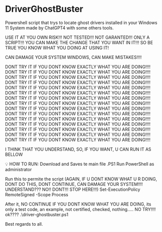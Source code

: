 # DriverGhostBuster
Powershell script that trys to locate ghost drivers installed in your Windows 11 System made by ChatGPT4 with some others tools.

USE IT AT YOU OWN RISK!!! NOT TESTED!!! NOT GARANTED!!! ONLY A SCRIPT!!!
YOU CAN MAKE THE CHANGE THAT YOU WANT IN IT!!! SO BE TRUE YOU KNOW WHAT YOU DOING AT USING IT!


CAN DAMAGE YOUR SYSTEM WINDOWS, CAN MAKE MISTAKES!!!! 


DONT TRY IT IF YOU DONT KNOW EXACTLY WHAT YOU ARE DOING!!!!
DONT TRY IT IF YOU DONT KNOW EXACTLY WHAT YOU ARE DOING!!!!
DONT TRY IT IF YOU DONT KNOW EXACTLY WHAT YOU ARE DOING!!!!
DONT TRY IT IF YOU DONT KNOW EXACTLY WHAT YOU ARE DOING!!!!
DONT TRY IT IF YOU DONT KNOW EXACTLY WHAT YOU ARE DOING!!!!
DONT TRY IT IF YOU DONT KNOW EXACTLY WHAT YOU ARE DOING!!!!
DONT TRY IT IF YOU DONT KNOW EXACTLY WHAT YOU ARE DOING!!!!
DONT TRY IT IF YOU DONT KNOW EXACTLY WHAT YOU ARE DOING!!!!
DONT TRY IT IF YOU DONT KNOW EXACTLY WHAT YOU ARE DOING!!!!
DONT TRY IT IF YOU DONT KNOW EXACTLY WHAT YOU ARE DOING!!!!
DONT TRY IT IF YOU DONT KNOW EXACTLY WHAT YOU ARE DOING!!!!
DONT TRY IT IF YOU DONT KNOW EXACTLY WHAT YOU ARE DOING!!!!
DONT TRY IT IF YOU DONT KNOW EXACTLY WHAT YOU ARE DOING!!!!
DONT TRY IT IF YOU DONT KNOW EXACTLY WHAT YOU ARE DOING!!!!
DONT TRY IT IF YOU DONT KNOW EXACTLY WHAT YOU ARE DOING!!!!

I THINK THAT YOU UNDERSTAND, SO, IF YOU WANT, U CAN RUN IT AS BELLOW

💡 HOW TO RUN:
Download and Saves te main file .PS1
Run PowerShell as administrator

Run this to permite the script (AGAIN, IF U DONT KNOW WHAT U R DOING, DONT DO THIS, DONT CONTINUE, CAN DAMAGE YOUR SYSTEM!!!! UNDERSTAND??? NO!! DONT!!! STOP HERE!!!)
Set-ExecutionPolicy RemoteSigned -Scope Process

After it, NO CONTINUE IF YOU DONT KNOW WHAT YOU ARE DOING, its only a test code, an example, not certified, checked, nothing..... NO TRY!!!! ok????
.\driver-ghostbuster.ps1


Best regards to all.
